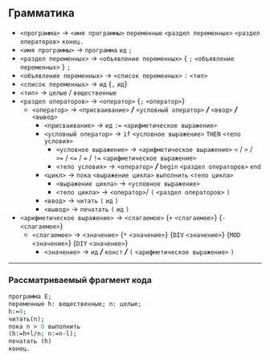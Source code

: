 ## Грамматика

- `<программа>` -> `<имя программы>` `переменные` `<раздел переменных>` `<раздел операторов>` `конец.`
- `<имя программы>` -> `программа` `ид` `;`
- `<раздел переменных>` -> `<объявление переменных>` { `;` `<объявление переменных>` } `;`
- `<объявление переменных>` -> `<список переменных>` `:` `<тип>`
- `<список переменных>` -> `ид` {`,` `ид`}
- `<тип>` -> `целые` / `вещественные`
- `<раздел операторов>` -> `<оператор>` {`;` `<оператор>`}
  - `<оператор>` -> `<присваивание>` ___/___ `<условный оператор>` ___/___ `<ввод>` ___/___ `<вывод>` 
    - `<присваивание>` -> `ид` `:=` `<арифметическое выражение>`
    - `<условный оператор>` -> `if` `<условное выражение>` `THEN` `<тело условия>`
      - `<условное выражение>` -> `<арифметическое выражение>` `<` / `>` / `>=` / `<=` / `=` / `!=`  `<арифметическое выражение>`
      - `<тело условия>` -> `<оператор>` ___/___ `begin` `<раздел операторов>` `end`
    - `<цикл>` -> `пока` `<выражение цикла>` `выполнить` `<тело цикла>`
      - `<выражение цикла>` -> `<условное выражение>`
      - `<тело цикла>` -> `<оператор>`/ `(` `<раздел операторов>` `)`
    - `<ввод>` -> `читать` `(` `ид` `)`
    - `<вывод>` -> `печатать` `(` `ид` `)`
- `<арифметическое выражение>` -> `<слагаемое>` {`+` `<слагаемое>`} {`-` `<слагаемое>`}
  - `<слагаемое>` -> `<значение>`  {`*` `<значение>`} {`DIV` `<значение>`} {`MOD` `<значение>`} {`DIY` `<значение>`}
    - `<значение>` ->  `ид` ___/___ `конст` ___/___ `(` `<арифметическое выражение>` `)`
---

### Рассматриваемый фрагмент кода
```pascal
программа Е;
переменные h: вещественные; n: целые;
h:=0;
читать(n);
пока n > 0 выполнить
(h:=h+l/n; n:=n-l);
печатать (h)
конец.
```
